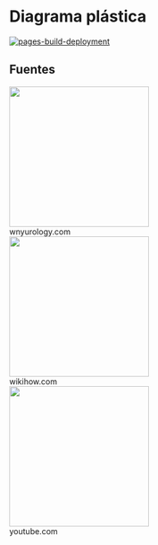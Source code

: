 # Diagrama plástica
[![pages-build-deployment](https://github.com/land-code/diagrama-plastica/actions/workflows/pages/pages-build-deployment/badge.svg?branch=main)](https://github.com/land-code/diagrama-plastica/actions/workflows/pages/pages-build-deployment)
## Fuentes
<img src="https://github.com/land-code/diagrama-plastica/assets/86802432/739b27ae-0387-45fb-90f2-4b589f411935" width="250px">
<br>
wnyurology.com
<br>
<img src="https://github.com/land-code/diagrama-plastica/assets/86802432/888837b0-9122-42e3-9cd8-fb79d03240a0" width="250px">
<br>
wikihow.com
<br>
<img src="https://github.com/land-code/diagrama-plastica/assets/86802432/9468cf07-a2df-46e6-ba73-57fc3ab67ef0" width="250px">
<br>
youtube.com
<br>
